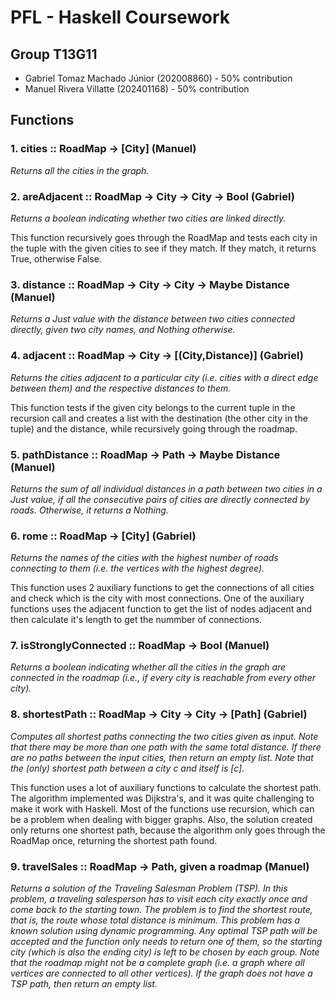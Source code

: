 # PFL - Haskell Coursework

## Group T13G11
- Gabriel Tomaz Machado Júnior (202008860) - 50% contribution
- Manuel Rivera Villatte (202401168) - 50% contribution


## Functions

### 1. cities :: RoadMap -> [City] (Manuel)

_Returns all the cities in the graph._

### 2. areAdjacent :: RoadMap -> City -> City -> Bool (Gabriel)

_Returns a boolean indicating whether two cities are linked directly._

This function recursively goes through the RoadMap and tests each city in the tuple with the given cities to see if they match. If they match, it returns True, otherwise False.

### 3. distance :: RoadMap -> City -> City -> Maybe Distance (Manuel)

_Returns a Just value with the distance between two cities connected directly, given two city names, and Nothing otherwise._

### 4. adjacent :: RoadMap -> City -> [(City,Distance)] (Gabriel)

_Returns the cities adjacent to a particular city (i.e. cities with a direct edge between them) and the respective distances to them._

This function tests if the given city belongs to the current tuple in the recursion call and creates a list with the destination (the other city in the tuple) and the distance, while recursively going through the roadmap. 

### 5. pathDistance :: RoadMap -> Path -> Maybe Distance (Manuel)

_Returns the sum of all individual distances in a path between two cities in a Just value, if all the consecutive pairs of cities are directly connected by roads. Otherwise, it returns a Nothing._

### 6. rome :: RoadMap -> [City] (Gabriel)

_Returns the names of the cities with the highest number of roads connecting to them (i.e. the vertices with the highest degree)._

This function uses 2 auxiliary functions to get the connections of all cities and check which is the city with most connections. One of the auxiliary functions uses the adjacent function to get the list of nodes adjacent and then calculate it's length to get the nummber of connections.

### 7. isStronglyConnected :: RoadMap -> Bool (Manuel)

_Returns a boolean indicating whether all the cities in the graph are connected in the roadmap (i.e., if every city is reachable from every other city)._

### 8. shortestPath :: RoadMap -> City -> City -> [Path] (Gabriel)

_Computes all shortest paths connecting the two cities given as input. Note that there may be more than one path with the same total distance. If there are no paths between the input cities, then return an empty list. Note that the (only) shortest path between a city c and itself is [c]._

This function uses a lot of auxiliary functions to calculate the shortest path. The algorithm implemented was Dijkstra's, and it was quite challenging to make it work with Haskell. Most of the functions use recursion, which can be a problem when dealing with bigger graphs. Also, the solution created only returns one shortest path, because the algorithm only goes through the RoadMap once, returning the shortest path found. 

### 9. travelSales :: RoadMap -> Path, given a roadmap (Manuel)

_Returns a solution of the Traveling Salesman Problem (TSP). In this problem, a traveling salesperson has to visit each city exactly once and come back to the starting town. The problem is to find the shortest route, that is, the route whose total distance is minimum. This problem has a known solution using dynamic programming. Any optimal TSP path will be accepted and the function only needs to return one of them, so the starting city (which is also the ending city) is left to be chosen by each group. Note that the roadmap might not be a complete graph (i.e. a graph where all vertices are connected to all other vertices). If the graph does not have a TSP path, then return an empty list._
